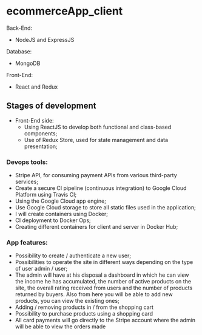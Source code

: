 # ecommerceApp_client

Back-End:
  - NodeJS and ExpressJS

Database:
  - MongoDB

Front-End:
  - React and Redux

## Stages of development

  - Front-End side:
      - Using ReactJS to develop both functional and class-based components;
      - Use of Redux Store, used for state management and data presentation;

### Devops tools:
  - Stripe API, for consuming payment APIs from various third-party services;
  - Create a secure CI pipeline (continuous integration) to Google Cloud Platform using Travis CI;
  - Using the Google Cloud app engine;
  - Use Google Cloud storage to store all static files used in the application;
  - I will create containers using Docker;
  - CI deployment to Docker Ops;
  - Creating different containers for client and server in Docker Hub;

### App features:
  - Possibility to create / authenticate a new user;
  - Possibilities to operate the site in different ways depending on the type of user admin / user;
  - The admin will have at his disposal a dashboard in which he can view the income he has accumulated, 
    the number of active products on the site, the overall rating received from users and the number of 
    products returned by buyers. Also from here you will be able to add new products, you can view the 
    existing ones;
  - Adding / removing products in / from the shopping cart
  - Possibility to purchase products using a shopping card
  - All card payments will go directly to the Stripe account where the admin will be able to view the orders made
